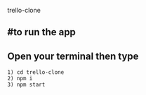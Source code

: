 trello-clone

#to run the app
--------------------------
  Open your terminal then type 
  -------------------------
    1) cd trello-clone
    2) npm i
    3) npm start
